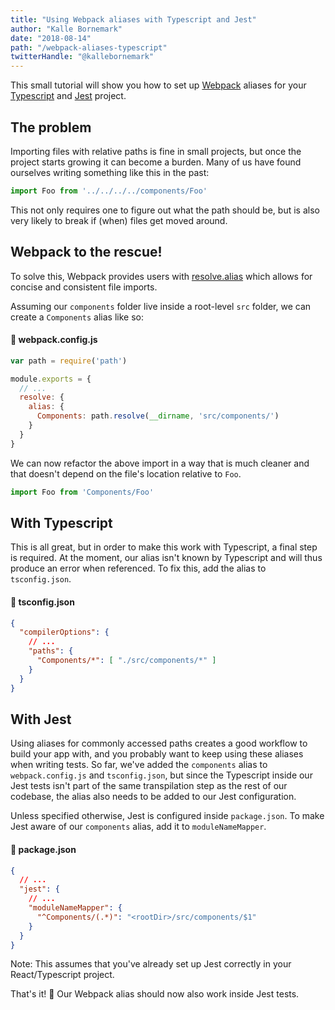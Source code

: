 ```yaml
---
title: "Using Webpack aliases with Typescript and Jest"
author: "Kalle Bornemark"
date: "2018-08-14"
path: "/webpack-aliases-typescript"
twitterHandle: "@kallebornemark"
---
```


This small tutorial will show you how to set up [Webpack](https://webpack.js.org/) aliases for your [Typescript](https://www.typescriptlang.org/) and [Jest](https://jestjs.io/) project.

## The problem

Importing files with relative paths is fine in small projects, but once the project starts growing it can become a burden. Many of us have found ourselves writing something like this in the past:

```js
import Foo from '../../../../components/Foo'
```

This not only requires one to figure out what the path should be, but is also very likely to break if (when) files get moved around.

## Webpack to the rescue!

To solve this, Webpack provides users with [resolve.alias](https://webpack.js.org/configuration/resolve/#resolve-alias) which allows for concise and consistent file imports.

Assuming our `components` folder live inside a root-level `src` folder, we can create a `Components` alias like so:

#### 📄 webpack.config.js
```js
var path = require('path')

module.exports = {
  // ...
  resolve: {
    alias: {
      Components: path.resolve(__dirname, 'src/components/')
    }
  }
}
```

We can now refactor the above import in a way that is much cleaner and that doesn't depend on the file's location relative to `Foo`.

```js
import Foo from 'Components/Foo'
```

## With Typescript

This is all great, but in order to make this work with Typescript, a final step is required. At the moment, our alias isn't known by Typescript and will thus produce an error when referenced. To fix this, add the alias to `tsconfig.json`.

#### 📄 tsconfig.json

```json
{
  "compilerOptions": {
    // ...
    "paths": {
      "Components/*": [ "./src/components/*" ]
    }
  }
}
```

## With Jest

Using aliases for commonly accessed paths creates a good workflow to build your app with, and you probably want to keep using these aliases when writing tests. So far, we've added the `components` alias to `webpack.config.js` and `tsconfig.json`, but since the Typescript inside our Jest tests isn't part of the same transpilation step as the rest of our codebase, the alias also needs to be added to our Jest configuration.

Unless specified otherwise, Jest is configured inside `package.json`. To make Jest aware of our `components` alias, add it to `moduleNameMapper`.

#### 📄 package.json
```json
{
  // ...
  "jest": {
    // ...
    "moduleNameMapper": {
      "^Components/(.*)": "<rootDir>/src/components/$1"
    }
  }
}
```

Note: This assumes that you've already set up Jest correctly in your React/Typescript project.

That's it! 🎉 Our Webpack alias should now also work inside Jest tests.
